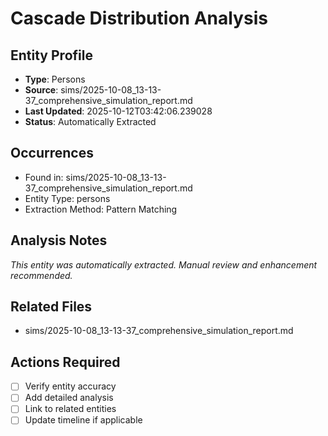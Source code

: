 # Cascade Distribution Analysis

## Entity Profile
- **Type**: Persons
- **Source**: sims/2025-10-08_13-13-37_comprehensive_simulation_report.md
- **Last Updated**: 2025-10-12T03:42:06.239028
- **Status**: Automatically Extracted

## Occurrences
- Found in: sims/2025-10-08_13-13-37_comprehensive_simulation_report.md
- Entity Type: persons
- Extraction Method: Pattern Matching

## Analysis Notes
*This entity was automatically extracted. Manual review and enhancement recommended.*

## Related Files
- sims/2025-10-08_13-13-37_comprehensive_simulation_report.md

## Actions Required
- [ ] Verify entity accuracy
- [ ] Add detailed analysis
- [ ] Link to related entities
- [ ] Update timeline if applicable
